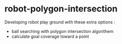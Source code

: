 # robot-polygon-intersection

Developing robot play ground with these extra options :

  - ball searching with polygon intersection algorithem
  - calculate goal coverage toward a point
  
